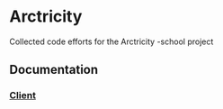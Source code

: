 # Arctricity
Collected code efforts for the Arctricity -school project

## Documentation
### [Client](client/client.md)
